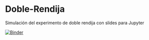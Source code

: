 # Doble-Rendija
Simulación del experimento de doble rendija con slides para Jupyter 

[![Binder](https://mybinder.org/badge_logo.svg)](https://mybinder.org/v2/gh/Liesz/Doble-Rendija/HEAD)
